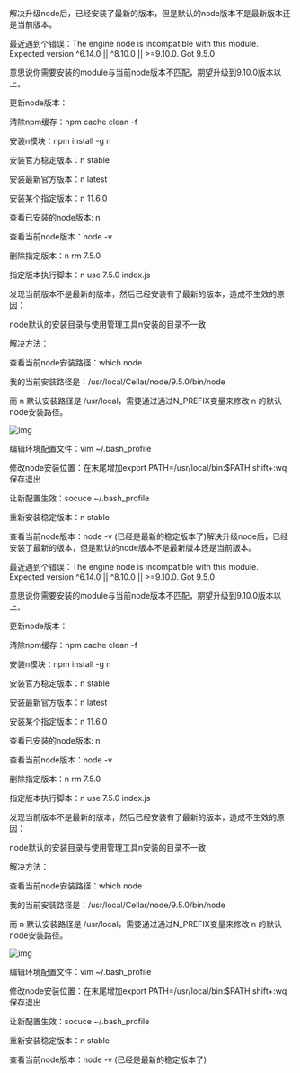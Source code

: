 解决升级node后，已经安装了最新的版本，但是默认的node版本不是最新版本还是当前版本。

最近遇到个错误：The engine node is incompatible with this module. Expected version ^6.14.0 || ^8.10.0 || >=9.10.0. Got 9.5.0

意思说你需要安装的module与当前node版本不匹配，期望升级到9.10.0版本以上。

更新node版本：

清除npm缓存：npm cache clean -f

安装n模块：npm install -g n

安装官方稳定版本：n stable

安装最新官方版本：n latest

安装某个指定版本：n 11.6.0

查看已安装的node版本: n

查看当前node版本：node -v

删除指定版本：n rm 7.5.0

指定版本执行脚本：n use 7.5.0 index.js

发现当前版本不是最新的版本，然后已经安装有了最新的版本，造成不生效的原因：

node默认的安装目录与使用管理工具n安装的目录不一致

解决方法：

查看当前node安装路径：which node

我的当前安装路径是：/usr/local/Cellar/node/9.5.0/bin/node

而 n 默认安装路径是 /usr/local，需要通过通过N_PREFIX变量来修改 n 的默认node安装路径。

![img](/Users/tiger/Desktop/qxdqhr.github.io/系统使用-MacOS/L3Byb3h5L2h0dHBzL2ltZzIwMTguY25ibG9ncy5jb20vYmxvZy8xMTE1OTE4LzIwMTkwMy8xMTE1OTE4LTIwMTkwMzAxMTU0OTIyMDI0LTQ4NDA1MDQ0MS5wbmc=.png)

编辑环境配置文件：vim ~/.bash_profile

修改node安装位置：在末尾增加export PATH=/usr/local/bin:$PATH shift+:wq 保存退出

让新配置生效：socuce ~/.bash_profile

重新安装稳定版本：n stable

查看当前node版本：node -v (已经是最新的稳定版本了)解决升级node后，已经安装了最新的版本，但是默认的node版本不是最新版本还是当前版本。

最近遇到个错误：The engine node is incompatible with this module. Expected version ^6.14.0 || ^8.10.0 || >=9.10.0. Got 9.5.0

意思说你需要安装的module与当前node版本不匹配，期望升级到9.10.0版本以上。

更新node版本：

清除npm缓存：npm cache clean -f

安装n模块：npm install -g n

安装官方稳定版本：n stable

安装最新官方版本：n latest

安装某个指定版本：n 11.6.0

查看已安装的node版本: n

查看当前node版本：node -v

删除指定版本：n rm 7.5.0

指定版本执行脚本：n use 7.5.0 index.js

发现当前版本不是最新的版本，然后已经安装有了最新的版本，造成不生效的原因：

node默认的安装目录与使用管理工具n安装的目录不一致

解决方法：

查看当前node安装路径：which node

我的当前安装路径是：/usr/local/Cellar/node/9.5.0/bin/node

而 n 默认安装路径是 /usr/local，需要通过通过N_PREFIX变量来修改 n 的默认node安装路径。

![img](/Users/tiger/Desktop/qxdqhr.github.io/系统使用-MacOS/L3Byb3h5L2h0dHBzL2ltZzIwMTguY25ibG9ncy5jb20vYmxvZy8xMTE1OTE4LzIwMTkwMy8xMTE1OTE4LTIwMTkwMzAxMTU0OTIyMDI0LTQ4NDA1MDQ0MS5wbmc=.png)

编辑环境配置文件：vim ~/.bash_profile

修改node安装位置：在末尾增加export PATH=/usr/local/bin:$PATH shift+:wq 保存退出

让新配置生效：socuce ~/.bash_profile

重新安装稳定版本：n stable

查看当前node版本：node -v (已经是最新的稳定版本了)